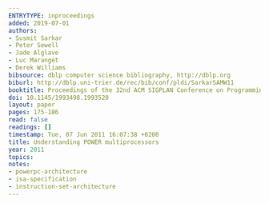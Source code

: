 ```yaml
---
ENTRYTYPE: inproceedings
added: 2019-07-01
authors:
- Susmit Sarkar
- Peter Sewell
- Jade Alglave
- Luc Maranget
- Derek Williams
bibsource: dblp computer science bibliography, http://dblp.org
biburl: http://dblp.uni-trier.de/rec/bib/conf/pldi/SarkarSAMW11
booktitle: Proceedings of the 32nd ACM SIGPLAN Conference on Programming Language Design and Implementation, PLDI 2011, San Jose, CA, USA, June 4-8, 2011
doi: 10.1145/1993498.1993520
layout: paper
pages: 175-186
read: false
readings: []
timestamp: Tue, 07 Jun 2011 16:07:38 +0200
title: Understanding POWER multiprocessors
year: 2011
topics:
notes:
- powerpc-architecture
- isa-specification
- instruction-set-architecture
---
```

